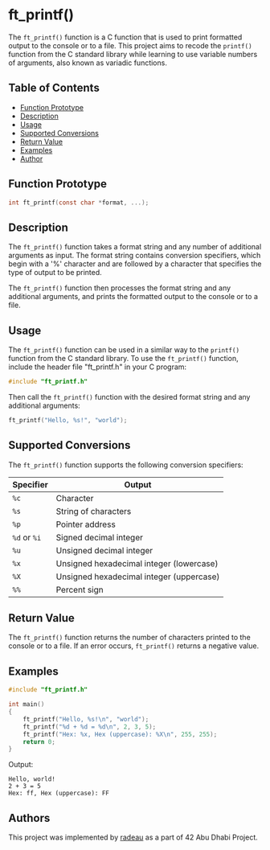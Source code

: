 # ft_printf()

The `ft_printf()` function is a C function that is used to print formatted output to the console or to a file. This project aims to recode the `printf()` function from the C standard library while learning to use variable numbers of arguments, also known as variadic functions.

## Table of Contents

- [Function Prototype](#function-prototype)
- [Description](#description)
- [Usage](#usage)
- [Supported Conversions](#supported-conversions)
- [Return Value](#return-value)
- [Examples](#examples)
- [Author](#authors)

## Function Prototype

```c
int ft_printf(const char *format, ...);
```

## Description

The `ft_printf()` function takes a format string and any number of additional arguments as input. The format string contains conversion specifiers, which begin with a '%' character and are followed by a character that specifies the type of output to be printed.

The `ft_printf()` function then processes the format string and any additional arguments, and prints the formatted output to the console or to a file.

## Usage

The `ft_printf()` function can be used in a similar way to the `printf()` function from the C standard library. To use the `ft_printf()` function, include the header file "ft_printf.h" in your C program:

```c
#include "ft_printf.h"
```

Then call the `ft_printf()` function with the desired format string and any additional arguments:

```c
ft_printf("Hello, %s!", "world");
```

## Supported Conversions

The `ft_printf()` function supports the following conversion specifiers:

| Specifier | Output |
| --------- | ------ |
| `%c`        | Character |
| `%s`        | String of characters |
| `%p`        | Pointer address |
| `%d` or `%i`  | Signed decimal integer |
| `%u`        | Unsigned decimal integer |
| `%x`        | Unsigned hexadecimal integer (lowercase) |
| `%X`        | Unsigned hexadecimal integer (uppercase) |
| `%%`        | Percent sign |

## Return Value

The `ft_printf()` function returns the number of characters printed to the console or to a file. If an error occurs, `ft_printf()` returns a negative value.

## Examples

```c
#include "ft_printf.h"

int main()
{
    ft_printf("Hello, %s!\n", "world");
    ft_printf("%d + %d = %d\n", 2, 3, 5);
    ft_printf("Hex: %x, Hex (uppercase): %X\n", 255, 255);
    return 0;
}
```

Output:
```
Hello, world!
2 + 3 = 5
Hex: ff, Hex (uppercase): FF
```

## Authors

This project was implemented by [radeau](www.github.com/radeau) as a part of 42 Abu Dhabi Project. 
